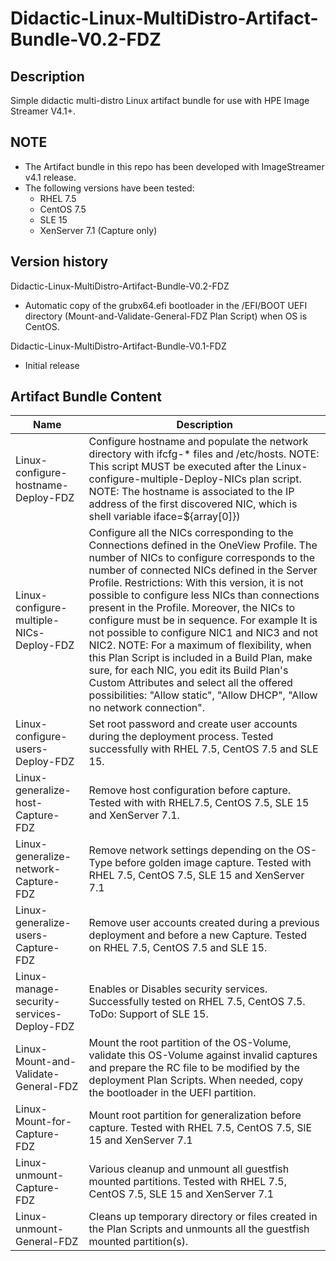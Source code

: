 # Didactic-Linux-MultiDistro-Artifact-Bundle-V0.2-FDZ

## Description

Simple didactic multi-distro Linux artifact bundle for use with HPE Image Streamer V4.1+.

## NOTE

* The Artifact bundle in this repo has been developed with ImageStreamer v4.1 release.
* The following versions have been tested:
  * RHEL 7.5
  * CentOS 7.5
  * SLE 15
  * XenServer 7.1 (Capture only)

## Version history

Didactic-Linux-MultiDistro-Artifact-Bundle-V0.2-FDZ

* Automatic copy of the grubx64.efi bootloader in the /EFI/BOOT UEFI directory (Mount-and-Validate-General-FDZ Plan Script) when OS is CentOS.

Didactic-Linux-MultiDistro-Artifact-Bundle-V0.1-FDZ

* Initial release

## Artifact Bundle Content

Name | Description
-|-
Linux-configure-hostname-Deploy-FDZ | Configure hostname and populate the network directory with ifcfg-* files and /etc/hosts. NOTE: This script MUST be executed after the Linux-configure-multiple-Deploy-NICs plan script. NOTE: The hostname is associated to the IP address of the first discovered NIC, which is shell variable iface=${array[0]})
Linux-configure-multiple-NICs-Deploy-FDZ | Configure all the NICs corresponding to the Connections defined in the OneView Profile. The number of NICs to configure corresponds to the number of connected NICs defined in the Server Profile. Restrictions: With this version, it is not possible to configure less NICs than connections present in the Profile. Moreover, the NICs to configure must be in sequence. For example It is not possible to configure NIC1 and NIC3 and not NIC2. NOTE: For a maximum of flexibility, when this Plan Script is included in a Build Plan, make sure, for each NIC, you edit its Build Plan's Custom Attributes and select all the offered possibilities: "Allow static", "Allow DHCP", "Allow no network connection".
Linux-configure-users-Deploy-FDZ | Set root password and create user accounts during the deployment process. Tested successfully with RHEL 7.5, CentOS 7.5 and SLE 15.
Linux-generalize-host-Capture-FDZ | Remove host configuration before capture. Tested with with RHEL7.5, CentOS 7.5, SLE 15 and XenServer 7.1.
Linux-generalize-network-Capture-FDZ | Remove network settings depending on the OS-Type before golden image capture. Tested with RHEL 7.5, CentOS 7.5, SLE 15 and XenServer 7.1
Linux-generalize-users-Capture-FDZ | Remove user accounts created during a previous deployment and before a new Capture. Tested on RHEL 7.5, CentOS 7.5 and SLE 15.
Linux-manage-security-services-Deploy-FDZ | Enables or Disables security services. Successfully tested on RHEL 7.5, CentOS 7.5. ToDo: Support of SLE 15.
Linux-Mount-and-Validate-General-FDZ | Mount the root partition of the OS-Volume, validate this OS-Volume against invalid captures and prepare the RC file to be modified by the deployment Plan Scripts. When needed, copy the bootloader in the UEFI partition.
Linux-Mount-for-Capture-FDZ | Mount root partition for generalization before capture. Tested with RHEL 7.5, CentOS 7.5, SlE 15 and XenServer 7.1
Linux-unmount-Capture-FDZ | Various cleanup and unmount all guestfish mounted partitions. Tested with RHEL 7.5, CentOS 7.5, SLE 15 and XenServer 7.1
Linux-unmount-General-FDZ | Cleans up temporary directory or files created in the Plan Scripts and unmounts all the guestfish mounted partition(s).


